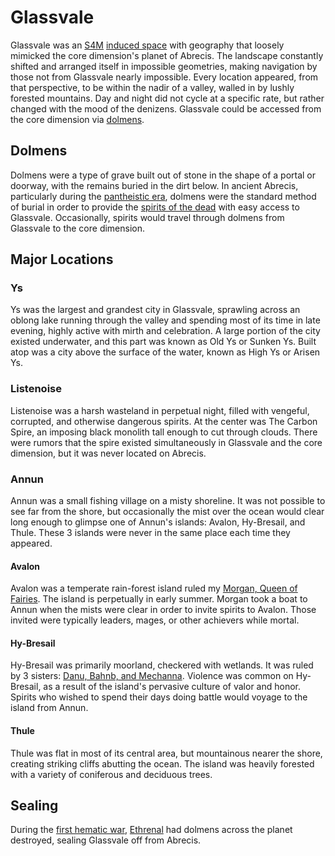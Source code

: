 # Glassvale

<meta property="og:description" content="Glassvale was an S4M induced space with geography that loosely mimicked the core dimension's planet of Abrecis.">

Glassvale was an [S4M](../../../../dimension-types.md#standard-4-manifold-s4m) [induced space](../../../../dimension-types.md#induced-space) with geography that loosely mimicked the core dimension's planet of Abrecis. The landscape constantly shifted and arranged itself in impossible geometries, making navigation by those not from Glassvale nearly impossible. Every location appeared, from that perspective, to be within the nadir of a valley, walled in by lushly forested mountains. Day and night did not cycle at a specific rate, but rather changed with the mood of the denizens. Glassvale could be accessed from the core dimension via [dolmens](#dolmens).

## Dolmens

Dolmens were a type of grave built out of stone in the shape of a portal or doorway, with the remains buried in the dirt below. In ancient Abrecis, particularly during the [pantheistic era](../../history/eras/pantheistic.md), dolmens were the standard method of burial in order to provide the [spirits of the dead](../../inhabitants/spirits/dead.md) with easy access to Glassvale. Occasionally, spirits would travel through dolmens from Glassvale to the core dimension.

## Major Locations

### Ys

Ys was the largest and grandest city in Glassvale, sprawling across an oblong lake running through the valley and spending most of its time in late evening, highly active with mirth and celebration. A large portion of the city existed underwater, and this part was known as Old Ys or Sunken Ys. Built atop was a city above the surface of the water, known as High Ys or Arisen Ys.

### Listenoise

Listenoise was a harsh wasteland in perpetual night, filled with vengeful, corrupted, and otherwise dangerous spirits. At the center was The Carbon Spire, an imposing black monolith tall enough to cut through clouds. There were rumors that the spire existed simultaneously in Glassvale and the core dimension, but it was never located on Abrecis.

### Annun

Annun was a small fishing village on a misty shoreline. It was not possible to see far from the shore, but occasionally the mist over the ocean would clear long enough to glimpse one of Annun's islands: Avalon, Hy-Bresail, and Thule. These 3 islands were never in the same place each time they appeared.

#### Avalon

Avalon was a temperate rain-forest island ruled my [Morgan, Queen of Fairies](../../inhabitants/deities/morgan.md). The island is perpetually in early summer. Morgan took a boat to Annun when the mists were clear in order to invite spirits to Avalon. Those invited were typically leaders, mages, or other achievers while mortal.

#### Hy-Bresail

Hy-Bresail was primarily moorland, checkered with wetlands. It was ruled by 3 sisters: [Danu, Bahnb, and Mechanna](../../inhabitants/deities/sisters-of-war.md). Violence was common on Hy-Bresail, as a result of the island's pervasive culture of valor and honor. Spirits who wished to spend their days doing battle would voyage to the island from Annun.

#### Thule

Thule was flat in most of its central area, but mountainous nearer the shore, creating striking cliffs abutting the ocean. The island was heavily forested with a variety of coniferous and deciduous trees.

## Sealing

During the [first hematic war](../../history/wars/first-hematic.md), [Ethrenal](../../inhabitants/figures/ethrenal.md) had dolmens across the planet destroyed, sealing Glassvale off from Abrecis.